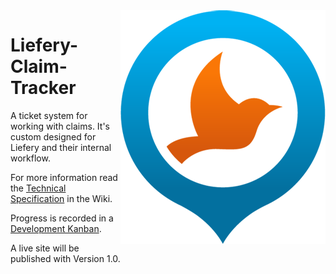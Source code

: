 <img src="assets/liefery-logo.png" align="right"/>

# Liefery-Claim-Tracker
A ticket system for working with claims. It's custom designed for Liefery and their internal workflow.

For more information read the [Technical Specification](https://github.com/LambertSchulze/Liefery-Claim-Tracker/wiki/Technical-Specification) in the Wiki.

Progress is recorded in a [Development Kanban](https://github.com/LambertSchulze/Liefery-Claim-Tracker/projects/1).

A live site will be published with Version 1.0.
